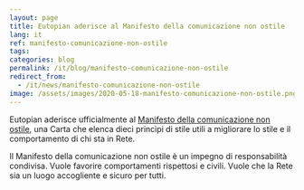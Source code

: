 ```yaml
---
layout: page
title: Eutopian aderisce al Manifesto della comunicazione non ostile
lang: it
ref: manifesto-comunicazione-non-ostile
tags:
categories: blog
permalink: /it/blog/manifesto-comunicazione-non-ostile
redirect_from:
  - /it/news/manifesto-comunicazione-non-ostile
image: /assets/images/2020-05-18-manifesto-comunicazione-non-ostile.png
---
```


Eutopian aderisce ufficialmente al [Manifesto della comunicazione non
ostile](https://paroleostili.it/manifesto/), una Carta che elenca dieci
princìpi di stile utili a migliorare lo stile e il comportamento di chi sta in
Rete.

Il Manifesto della comunicazione non ostile è un impegno di responsabilità
condivisa. Vuole favorire comportamenti rispettosi e civili. Vuole che la Rete
sia un luogo accogliente e sicuro per tutti.
